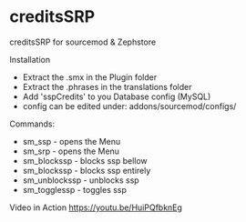 # creditsSRP
creditsSRP for sourcemod &amp; Zephstore

Installation
  - Extract the .smx in the Plugin folder
  - Extract the .phrases in the translations folder
  - Add 'sspCredits' to you Database config (MySQL)
  - config can be edited under: addons/sourcemod/configs/

Commands:
  - sm_ssp - opens the Menu 
  - sm_srp - opens the Menu 
  - sm_blockssp <amount> - blocks ssp bellow <amount> 
  - sm_blockssp - blocks ssp entirely 
  - sm_unblockssp - unblocks ssp 
  - sm_togglessp - toggles ssp  
  
  Video in Action
  https://youtu.be/HuiPQfbknEg
